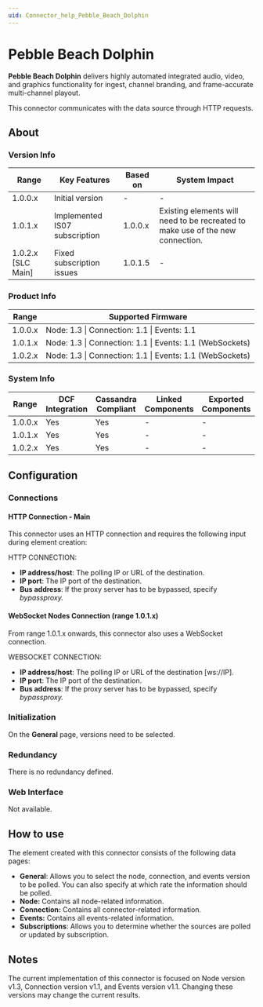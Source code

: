 ```yaml
---
uid: Connector_help_Pebble_Beach_Dolphin
---
```


# Pebble Beach Dolphin

**Pebble Beach Dolphin** delivers highly automated integrated audio, video, and graphics functionality for ingest, channel branding, and frame-accurate multi-channel playout.

This connector communicates with the data source through HTTP requests.

## About

### Version Info

| Range              | Key Features                  | Based on | System Impact                                                                  |
|--------------------|-------------------------------|----------|--------------------------------------------------------------------------------|
| 1.0.0.x            | Initial version               | -        | -                                                                              |
| 1.0.1.x            | Implemented IS07 subscription | 1.0.0.x  | Existing elements will need to be recreated to make use of the new connection. |
| 1.0.2.x [SLC Main] | Fixed subscription issues     | 1.0.1.5  | -                                                                              |

### Product Info

| Range     | Supported Firmware                                   |
|-----------|----------------------------------------------------------|
| 1.0.0.x   | Node: 1.3 \| Connection: 1.1 \| Events: 1.1              |
| 1.0.1.x   | Node: 1.3 \| Connection: 1.1 \| Events: 1.1 (WebSockets) |
| 1.0.2.x   | Node: 1.3 \| Connection: 1.1 \| Events: 1.1 (WebSockets) |

### System Info

| Range     | DCF Integration     | Cassandra Compliant     | Linked Components    | Exported Components    |
|-----------|---------------------|-------------------------|----------------------|------------------------|
| 1.0.0.x   | Yes                 | Yes                     | -                    | -                      |
| 1.0.1.x   | Yes                 | Yes                     | -                    | -                      |
| 1.0.2.x   | Yes                 | Yes                     | -                    | -                      |

## Configuration

### Connections

#### HTTP Connection - Main

This connector uses an HTTP connection and requires the following input during element creation:

HTTP CONNECTION:

- **IP address/host**: The polling IP or URL of the destination.
- **IP port**: The IP port of the destination.
- **Bus address**: If the proxy server has to be bypassed, specify *bypassproxy.*

#### WebSocket Nodes Connection (range 1.0.1.x)

From range 1.0.1.x onwards, this connector also uses a WebSocket connection.

WEBSOCKET CONNECTION:

- **IP address/host**: The polling IP or URL of the destination [ws://IP].
- **IP port**: The IP port of the destination.
- **Bus address**: If the proxy server has to be bypassed, specify *bypassproxy.*

### Initialization

On the **General** page, versions need to be selected.

### Redundancy

There is no redundancy defined.

### Web Interface

Not available.

## How to use

The element created with this connector consists of the following data pages:

- **General**: Allows you to select the node, connection, and events version to be polled. You can also specify at which rate the information should be polled.
- **Node:** Contains all node-related information.
- **Connection:** Contains all connector-related information.
- **Events:** Contains all events-related information.
- **Subscriptions**: Allows you to determine whether the sources are polled or updated by subscription.

## Notes

The current implementation of this connector is focused on Node version v1.3, Connection version v1.1, and Events version v1.1. Changing these versions may change the current results.
